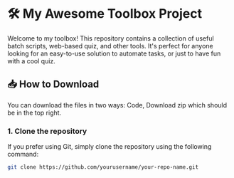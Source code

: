 # 🛠️ My Awesome Toolbox Project

Welcome to my toolbox! This repository contains a collection of useful batch scripts, web-based quiz, and other tools. It's perfect for anyone looking for an easy-to-use solution to automate tasks, or just to have fun with a cool quiz.

## 📥 How to Download

You can download the files in two ways:
Code, Download zip which should be in the top right.
### 1. **Clone the repository**

If you prefer using Git, simply clone the repository using the following command:

```bash
git clone https://github.com/yourusername/your-repo-name.git

